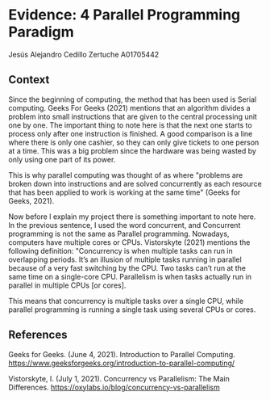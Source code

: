 # Evidence: 4 Parallel Programming Paradigm
Jesús Alejandro Cedillo Zertuche A01705442

## Context
Since the beginning of computing, the method that has been used is Serial computing. Geeks For Geeks (2021) mentions that an algorithm divides a problem into small instructions that are given to the central processing unit one by one. The important thing to note here is that the next one starts to process only after one instruction is finished. A good comparison is a line where there is only one cashier, so they can only give tickets to one person at a time. This was a big problem since the hardware was being wasted by only using one part of its power. 

This is why parallel computing was thought of as where "problems are broken down into instructions and are solved concurrently as each resource that has been applied to work is working at the same time" (Geeks for Geeks, 2021). 

Now before I explain my project there is something important to note here. In the previous sentence, I used the word concurrent, and Concurrent programming is not the same as Parallel programming. Nowadays, computers have multiple cores or CPUs. Vistorskyte (2021) mentions the following definition: "Concurrency is when multiple tasks can run in overlapping periods. It’s an illusion of multiple tasks running in parallel because of a very fast switching by the CPU. Two tasks can’t run at the same time on a single-core CPU. Parallelism is when tasks actually run in parallel in multiple CPUs [or cores].

This means that concurrency is multiple tasks over a single CPU, while parallel programming is running a single task using several CPUs or cores. 

## References
Geeks for Geeks. (June 4, 2021). Introduction to Parallel Computing. https://www.geeksforgeeks.org/introduction-to-parallel-computing/ 

Vistorskyte, I. (July 1, 2021). Concurrency vs Parallelism: The Main Differences. https://oxylabs.io/blog/concurrency-vs-parallelism
